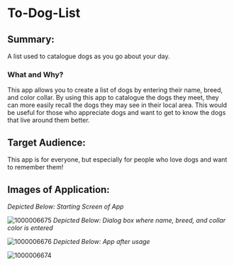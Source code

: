 # **To-Dog-List**
## Summary:
A list used to catalogue dogs as you go about your day.
### What and Why?
This app allows you to create a list of dogs by entering their name, breed, and color collar.
By using this app to catalogue the dogs they meet, they can more easily recall the dogs they may see in their local area.
This would be useful for those who appreciate dogs and want to get to know the dogs that live around them better.

## Target Audience:
This app is for everyone, but especially for people who love dogs and want to remember them! 

## Images of Application:

*Depicted Below: Starting Screen of App*

![1000006675](https://github.com/user-attachments/assets/2f349fd1-2ff1-461c-8215-8e029e75cc43)
*Depicted Below: Dialog box where name, breed, and collar color is entered*

![1000006676](https://github.com/user-attachments/assets/35a28481-796c-4784-a3ea-d7abe6b4f51a)
*Depicted Below: App after usage*

![1000006674](https://github.com/user-attachments/assets/77cdd50e-6980-45f8-ba35-ff80e68361b0)
